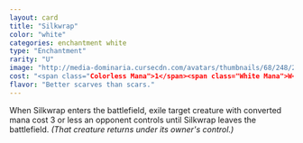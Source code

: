 ```yaml
---
layout: card
title: "Silkwrap"
color: "white"
categories: enchantment white
type: "Enchantment"
rarity: "U"
image: "http://media-dominaria.cursecdn.com/avatars/thumbnails/68/248/200/283/635617130337903273.jpeg"
cost: "<span class="Colorless Mana">1</span><span class="White Mana">W</span>"
flavor: "Better scarves than scars."
---
```


When Silkwrap enters the battlefield, exile target creature with converted mana cost 3 or less an opponent controls until Silkwrap leaves the battlefield. <em>(That creature returns under its owner's control.)</em>
